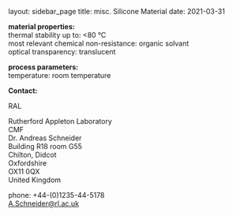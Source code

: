 layout: sidebar_page
title: misc. Silicone Material
date: 2021-03-31

__material properties:__  	
thermal stability up to:	<80 °C  
most relevant chemical non-resistance: organic solvant  
optical transparency:	translucent
	
__process parameters:__  
temperature:	room temperature
<!--break-->
__Contact:__

RAL

Rutherford Appleton Laboratory  
CMF  
Dr. Andreas Schneider  
Building R18 room G55   
Chilton, Didcot  
Oxfordshire   
OX11 0QX   
United Kingdom  

phone: +44-(0)1235-44-5178  
A.Schneider@rl.ac.uk